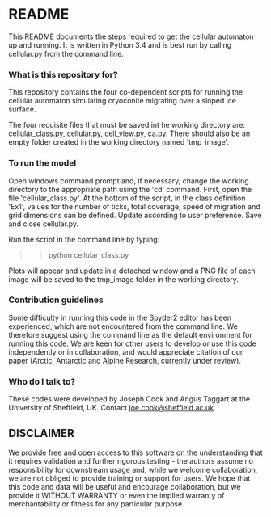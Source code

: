 # README #

This README documents the steps required to get the cellular automaton up and running. It is written in Python 3.4 and is best run by calling cellular.py from the command line.

### What is this repository for? ###

This repository contains the four co-dependent scripts for running the cellular automaton simulating cryoconite migrating over a sloped ice surface.

The four requisite files that must be saved int he working directory are: cellular_class.py, cellular.py, cell_view.py, ca.py. There should also be an empty folder created in the working directory named 'tmp_image'.


### To run the model ###

Open windows command prompt and, if necessary, change the working directory to the appropriate path using the 'cd' command. 
First, open the file 'cellular_class.py'. At the bottom of the script, in the class definition 'Ex1', values for the number of ticks, total coverage, speed of migration and grid dimensions can be defined. Update according to user preference. Save and close cellular.py.

Run the script in the command line by typing:

>> python cellular_class.py

Plots will appear and update in a detached window and a PNG file of each image will be saved to the tmp_image folder in the working directory.  


### Contribution guidelines ###

Some difficulty in running this code in the Spyder2 editor has been experienced, which are not encountered from the command line. We therefore suggest using the command line as the default environment for running this code.
We are keen for other users to develop or use this code independently or in collaboration, and would appreciate citation of our paper (Arctic, Antarctic and Alpine Research, currently under review).

### Who do I talk to? ###

These codes were developed by Joseph Cook and Angus Taggart at the University of Sheffield, UK. Contact joe.cook@sheffield.ac.uk. 

## DISCLAIMER ##

We provide free and open access to this software on the understanding that it requires validation and further rigorous testing - the authors assume no responsibility for downstream usage and, while we welcome collaboration, we are not obliged to provide training or support for users. We hope that this code and data will be useful and encourage collaboration, but we provide it WITHOUT WARRANTY or even the implied warranty of merchantability or fitness for any particular purpose.
